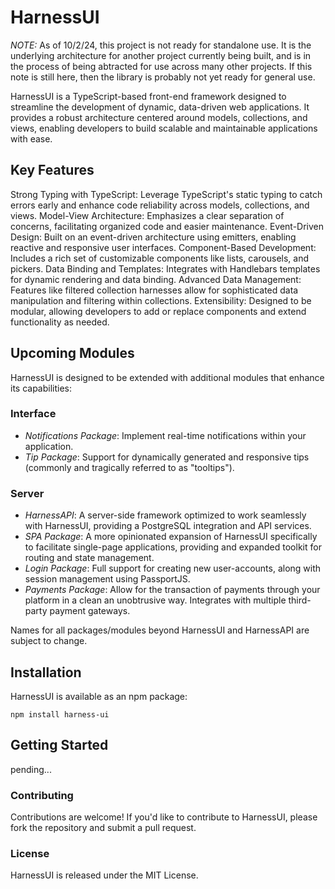 # HarnessUI

_NOTE:_ As of 10/2/24, this project is not ready for standalone use. It is the underlying architecture for another project currently being built, and is in the process of being abtracted for use across many other projects. If this note is still here, then the library is probably not yet ready for general use.

HarnessUI is a TypeScript-based front-end framework designed to streamline the development of dynamic, data-driven web applications. It provides a robust architecture centered around models, collections, and views, enabling developers to build scalable and maintainable applications with ease.

## Key Features

Strong Typing with TypeScript: Leverage TypeScript's static typing to catch errors early and enhance code reliability across models, collections, and views.
Model-View Architecture: Emphasizes a clear separation of concerns, facilitating organized code and easier maintenance.
Event-Driven Design: Built on an event-driven architecture using emitters, enabling reactive and responsive user interfaces.
Component-Based Development: Includes a rich set of customizable components like lists, carousels, and pickers.
Data Binding and Templates: Integrates with Handlebars templates for dynamic rendering and data binding.
Advanced Data Management: Features like filtered collection harnesses allow for sophisticated data manipulation and filtering within collections.
Extensibility: Designed to be modular, allowing developers to add or replace components and extend functionality as needed.

## Upcoming Modules

HarnessUI is designed to be extended with additional modules that enhance its capabilities:

### Interface

- _Notifications Package_: Implement real-time notifications within your application.
- _Tip Package_: Support for dynamically generated and responsive tips (commonly and tragically referred to as "tooltips").

### Server

- _HarnessAPI_: A server-side framework optimized to work seamlessly with HarnessUI, providing a PostgreSQL integration and API services.
- _SPA Package_: A more opinionated expansion of HarnessUI specifically to facilitate single-page applications, providing and expanded toolkit for routing and state management.
- _Login Package_: Full support for creating new user-accounts, along with session management using PassportJS.
- _Payments Package_: Allow for the transaction of payments through your platform in a clean an unobtrusive way. Integrates with multiple third-party payment gateways.

Names for all packages/modules beyond HarnessUI and HarnessAPI are subject to change.

## Installation

HarnessUI is available as an npm package:

`npm install harness-ui`

## Getting Started

pending...

### Contributing

Contributions are welcome! If you'd like to contribute to HarnessUI, please fork the repository and submit a pull request.

### License

HarnessUI is released under the MIT License.
